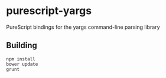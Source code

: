 # purescript-yargs

PureScript bindings for the yargs command-line parsing library

## Building

```
npm install
bower update
grunt
```
